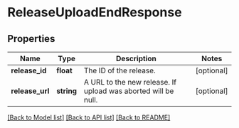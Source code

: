 # ReleaseUploadEndResponse

## Properties
Name | Type | Description | Notes
------------ | ------------- | ------------- | -------------
**release_id** | **float** | The ID of the release. | [optional] 
**release_url** | **string** | A URL to the new release. If upload was aborted will be null. | [optional] 

[[Back to Model list]](../README.md#documentation-for-models) [[Back to API list]](../README.md#documentation-for-api-endpoints) [[Back to README]](../README.md)


